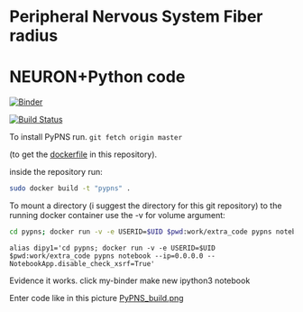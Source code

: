 # Peripheral Nervous System Fiber radius
# NEURON+Python code
[![Binder](https://mybinder.org/badge_logo.svg)](https://mybinder.org/v2/gh/russelljjarvis/PeripherlNervousSystem/master)

[![Build Status](https://travis-ci.com/russelljjarvis/PeripheralNervousSystem.svg?branch=master)](https://travis-ci.com/russelljjarvis/PeripheralNervousSystem)

To install PyPNS run.
`git fetch origin master`

(to get the [dockerfile](https://github.com/russelljjarvis/PeripherlNervousSystem/blob/master/Dockerfile) in this repository).

inside the repository run:

```sh
sudo docker build -t "pypns" .
```

To mount a directory (i suggest the directory for this git repository) to the running docker container use the -v for volume argument:
```sh
cd pypns; docker run -v -e USERID=$UID $pwd:work/extra_code pypns notebook --ip=0.0.0.0 --NotebookApp.disable_check_xsrf=True
```

```
alias dipy1='cd pypns; docker run -v -e USERID=$UID $pwd:work/extra_code pypns notebook --ip=0.0.0.0 --NotebookApp.disable_check_xsrf=True'
```

Evidence it works.
click my-binder make new ipython3 notebook

Enter code like in this picture [PyPNS_build.png](PyPNS_build.png)
